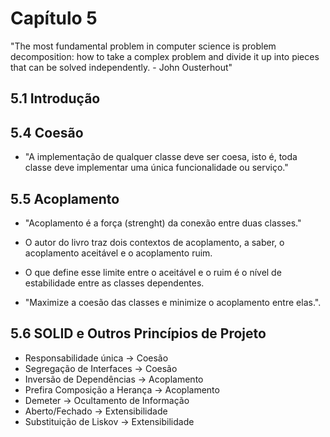 # Capítulo 5

"The most fundamental problem in computer science is problem decomposition: how to take a complex problem and divide it up into pieces
that can be solved independently. - John Ousterhout"

## 5.1 Introdução

## 5.4 Coesão

- "A implementação de qualquer classe deve ser coesa, isto é, toda classe deve implementar uma única funcionalidade ou serviço."

## 5.5 Acoplamento

- "Acoplamento é a força (strenght) da conexão entre duas classes."

- O autor do livro traz dois contextos de acoplamento, a saber, o acoplamento aceitável e o acoplamento ruim.

- O que define esse limite entre o aceitável e o ruim é o nível de estabilidade entre as classes dependentes.

- "Maximize a coesão das classes e minimize o acoplamento entre elas.".

## 5.6 SOLID e Outros Princípios de Projeto

* Responsabilidade única -> Coesão
* Segregação de Interfaces -> Coesão
* Inversão de Dependências -> Acoplamento
* Prefira Composição a Herança -> Acoplamento
* Demeter -> Ocultamento de Informação
* Aberto/Fechado -> Extensibilidade
* Substituição de Liskov -> Extensibilidade
